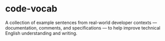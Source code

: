 # code-vocab
A collection of example sentences from real-world developer contexts — documentation, comments, and specifications — to help improve technical English understanding and writing.
